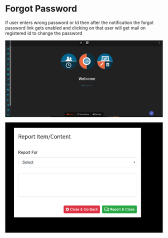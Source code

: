 # Forgot Password

If user enters wrong password or Id then after the notification the forgot password link gets enabled and clicking on that user will get mail on registered id to change the password

![](../.gitbook/assets/image%20%28212%29.png)

![](../.gitbook/assets/image%20%28224%29.png)



